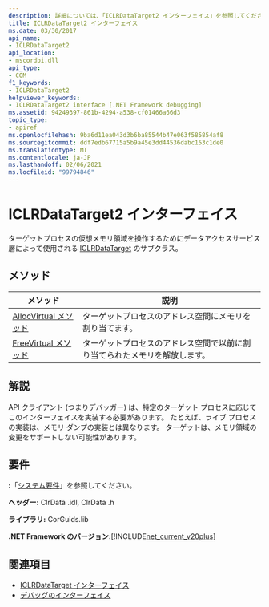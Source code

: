 ```yaml
---
description: 詳細については、「ICLRDataTarget2 インターフェイス」を参照してください。
title: ICLRDataTarget2 インターフェイス
ms.date: 03/30/2017
api_name:
- ICLRDataTarget2
api_location:
- mscordbi.dll
api_type:
- COM
f1_keywords:
- ICLRDataTarget2
helpviewer_keywords:
- ICLRDataTarget2 interface [.NET Framework debugging]
ms.assetid: 94249397-861b-4294-a538-cf01466a66d3
topic_type:
- apiref
ms.openlocfilehash: 9ba6d11ea043d3b6ba85544b47e063f585854af8
ms.sourcegitcommit: ddf7edb67715a5b9a45e3dd44536dabc153c1de0
ms.translationtype: MT
ms.contentlocale: ja-JP
ms.lasthandoff: 02/06/2021
ms.locfileid: "99794846"
---
```

# <a name="iclrdatatarget2-interface"></a>ICLRDataTarget2 インターフェイス

ターゲットプロセスの仮想メモリ領域を操作するためにデータアクセスサービス層によって使用される [ICLRDataTarget](iclrdatatarget-interface.md) のサブクラス。  
  
## <a name="methods"></a>メソッド  
  
|メソッド|説明|  
|------------|-----------------|  
|[AllocVirtual メソッド](iclrdatatarget2-allocvirtual-method.md)|ターゲットプロセスのアドレス空間にメモリを割り当てます。|  
|[FreeVirtual メソッド](iclrdatatarget2-freevirtual-method.md)|ターゲットプロセスのアドレス空間で以前に割り当てられたメモリを解放します。|  
  
## <a name="remarks"></a>解説  

 API クライアント (つまりデバッガー) は、特定のターゲット プロセスに応じてこのインターフェイスを実装する必要があります。 たとえば、ライブ プロセスの実装は、メモリ ダンプの実装とは異なります。 ターゲットは、メモリ領域の変更をサポートしない可能性があります。  
  
## <a name="requirements"></a>要件  

 **:**「[システム要件](../../get-started/system-requirements.md)」を参照してください。  
  
 **ヘッダー:** ClrData .idl, ClrData .h  
  
 **ライブラリ:** CorGuids.lib  
  
 **.NET Framework のバージョン:**[!INCLUDE[net_current_v20plus](../../../../includes/net-current-v20plus-md.md)]  
  
## <a name="see-also"></a>関連項目

- [ICLRDataTarget インターフェイス](iclrdatatarget-interface.md)
- [デバッグのインターフェイス](debugging-interfaces.md)
